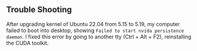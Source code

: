 Trouble Shooting
----

After upgrading kernel of Ubuntu 22.04 from 5.15 to 5.19, my computer failed
to boot into desktop, showing `Failed to start nvida persistence daemon`.
I fixed this error by going to another tty (Ctrl + Alt + F2), reinstalling the
CUDA toolkit.